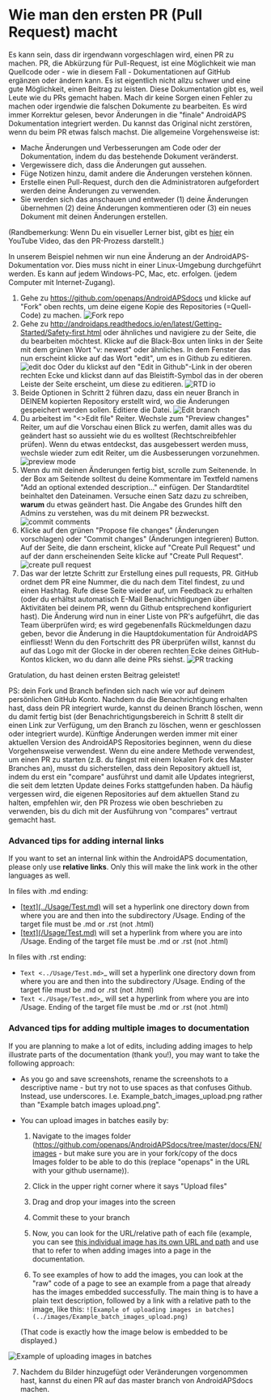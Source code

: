 # Wie man den ersten PR (Pull Request) macht

Es kann sein, dass dir irgendwann vorgeschlagen wird, einen PR zu machen. PR, die Abkürzung für Pull-Request, ist eine Möglichkeit wie man Quellcode oder - wie in diesem Fall - Dokumentationen auf GitHub ergänzen oder ändern kann. Es ist eigentlich nicht allzu schwer und eine gute Möglichkeit, einen Beitrag zu leisten. Diese Dokumentation gibt es, weil Leute wie du PRs gemacht haben. Mach dir keine Sorgen einen Fehler zu machen oder irgendwie die falschen Dokumente zu bearbeiten. Es wird immer Korrektur gelesen, bevor Änderungen in die "finale" AndroidAPS Dokumentation integriert werden. Du kannst das Original nicht zerstören, wenn du beim PR etwas falsch machst. Die allgemeine Vorgehensweise ist:

* Mache Änderungen und Verbesserungen am Code oder der Dokumentation, indem du das bestehende Dokument veränderst.
* Vergewissere dich, dass die Änderungen gut aussehen.
* Füge Notizen hinzu, damit andere die Änderungen verstehen können.
* Erstelle einen Pull-Request, durch den die Administratoren aufgefordert werden deine Änderungen zu verwenden.
* Sie werden sich das anschauen und entweder (1) deine Änderungen übernehmen (2) deine Änderungen kommentieren oder (3) ein neues Dokument mit deinen Änderungen erstellen.

(Randbemerkung: Wenn Du ein visueller Lerner bist, gibt es [hier](https://youtu.be/4b6tsL0_kzg) ein YouTube Video, das den PR-Prozess darstellt.)

In unserem Beispiel nehmen wir nun eine Änderung an der AndroidAPS-Dokumentation vor. Dies muss nicht in einer Linux-Umgebung durchgeführt werden. Es kann auf jedem Windows-PC, Mac, etc. erfolgen. (jedem Computer mit Internet-Zugang).

1. Gehe zu https://github.com/openaps/AndroidAPSdocs und klicke auf "Fork" oben rechts, um deine eigene Kopie des Repositories (=Quell-Code) zu machen. ![Fork repo](./images/PR0.png)
2. Gehe zu http://androidaps.readthedocs.io/en/latest/Getting-Started/Safety-first.html oder ähnliches und navigiere zu der Seite, die du bearbeiten möchtest. Klicke auf die Black-Box unten links in der Seite mit dem grünen Wort "v: newest" oder ähnliches. In dem Fenster das nun erscheint klicke auf das Wort "edit", um es in Github zu editieren.   
    ![edit doc](./images/PR1.png) Oder du klickst auf den "Edit in Github"-Link in der oberen rechten Ecke und klickst dann auf das Bleistift-Symbol das in der oberen Leiste der Seite erscheint, um diese zu editieren. ![RTD io](./images/PR2.png)
3. Beide Optionen in Schritt 2 führen dazu, dass ein neuer Branch in DEINEM kopierten Repository erstellt wird, wo die Änderungen gespeichert werden sollen. Editiere die Datei. ![Edit branch](./images/PR3.png)
4. Du arbeitest im "<>Edit file" Reiter. Wechsle zum "Preview changes" Reiter, um auf die Vorschau einen Blick zu werfen, damit alles was du geändert hast so aussieht wie du es wolltest (Rechtschreibfehler prüfen). Wenn du etwas entdeckst, das ausgebessert werden muss, wechsle wieder zum edit Reiter, um die Ausbesserungen vorzunehmen. ![preview mode](./images/PR5.png)
5. Wenn du mit deinen Änderungen fertig bist, scrolle zum Seitenende. In der Box am Seitende solltest du deine Kommentare im Textfeld namens "Add an optional extended description..." einfügen. Der Standardtitel beinhaltet den Dateinamen. Versuche einen Satz dazu zu schreiben, **warum** du etwas geändert hast. Die Angabe des Grundes hilft den Admins zu verstehen, was du mit deinem PR bezweckst. ![commit comments](./images/PR4.png)
6. Klicke auf den grünen "Propose file changes" (Änderungen vorschlagen) oder "Commit changes" (Änderungen integrieren) Button. Auf der Seite, die dann erscheint, klicke auf "Create Pull Request" und auf der dann erscheinenden Seite klicke auf "Create Pull Request". ![create pull request](./images/PR6.png)
7. Das war der letzte Schritt zur Erstellung eines pull requests, PR. GitHub ordnet dem PR eine Nummer, die du nach dem Titel findest, zu und einen Hashtag. Rufe diese Seite wieder auf, um Feedback zu erhalten (oder du erhältst automatisch E-Mail Benachrichtigungen über Aktivitäten bei deinem PR, wenn du Github entsprechend konfiguriert hast). Die Änderung wird nun in einer Liste von PR's aufgeführt, die das Team überprüfen wird; es wird gegebenenfalls Rückmeldungen dazu geben, bevor die Änderung in die Hauptdokumentation für AndroidAPS einfliesst! Wenn du den Fortschritt des PR überprüfen willst, kannst du auf das Logo mit der Glocke in der oberen rechten Ecke deines GitHub-Kontos klicken, wo du dann alle deine PRs siehst. ![PR tracking](./images/PR7.png)

Gratulation, du hast deinen ersten Beitrag geleistet!

PS: dein Fork und Branch befinden sich nach wie vor auf deinem persönlichen GitHub Konto. Nachdem du die Benachrichtigung erhalten hast, dass dein PR integriert wurde, kannst du deinen Branch löschen, wenn du damit fertig bist (der Benachrichtigungsbereich in Schritt 8 stellt dir einen Link zur Verfügung, um den Branch zu löschen, wenn er geschlossen oder integriert wurde). Künftige Änderungen werden immer mit einer aktuellen Version des AndroidAPS Repositories beginnen, wenn du diese Vorgehensweise verwendest. Wenn du eine andere Methode verwendest, um einen PR zu starten (z.B. du fängst mit einem lokalen Fork des Master Branches an), musst du sicherstellen, dass dein Repository aktuell ist, indem du erst ein "compare" ausführst und damit alle Updates integrierst, die seit dem letzten Update deines Forks stattgefunden haben. Da häufig vergessen wird, die eigenen Repositories auf dem aktuellen Stand zu halten, empfehlen wir, den PR Prozess wie oben beschrieben zu verwenden, bis du dich mit der Ausführung von "compares" vertraut gemacht hast.

### Advanced tips for adding internal links

If you want to set an internal link within the AndroidAPS documentation, please only use **relative links**. Only this will make the link work in the other languages as well.

In files with .md ending:

* [\[text\](../Usage/Test.md)](../Usage/Test.md) will set a hyperlink one directory down from where you are and then into the subdirectory /Usage. Ending of the target file must be .md or .rst (not .html)
* [\[text\](/Usage/Test.md)](/Usage/Test.md) will set a hyperlink from where you are into /Usage. Ending of the target file must be .md or .rst (not .html)

In files with .rst ending:

* `Text <../Usage/Test.md>`_ will set a hyperlink one directory down from where you are and then into the subdirectory /Usage. Ending of the target file must be .md or .rst (not .html)
* `Text <./Usage/Test.md>`_ will set a hyperlink from where you are into /Usage. Ending of the target file must be .md or .rst (not .html)

### Advanced tips for adding multiple images to documentation

If you are planning to make a lot of edits, including adding images to help illustrate parts of the documentation (thank you!), you may want to take the following approach:

* As you go and save screenshots, rename the screenshots to a descriptive name - but try not to use spaces as that confuses Github. Instead, use underscores. I.e. Example_batch_images_upload.png rather than "Example batch images upload.png".

* You can upload images in batches easily by:
    
    1. Navigate to the images folder (https://github.com/openaps/AndroidAPSdocs/tree/master/docs/EN/images - but make sure you are in your fork/copy of the docs Images folder to be able to do this (replace "openaps" in the URL with your github username)).
    
    2. Click in the upper right corner where it says "Upload files"
    
    3. Drag and drop your images into the screen
    
    4. Commit these to your branch
    
    5. Now, you can look for the URL/relative path of each file (example, you can see [this individual image has its own URL and path](https://github.com/openaps/docs/blob/master/docs/EN/images/Example_batch_images_upload.png) and use that to refer to when adding images into a page in the documentation.
    
    6. To see examples of how to add the images, you can look at the "raw" code of a page to see an example from a page that already has the images embedded successfully. The main thing is to have a plain text description, followed by a link with a relative path to the image, like this: `![Example of uploading images in batches](../images/Example_batch_images_upload.png)`
    
    (That code is exactly how the image below is embedded to be displayed.)

![Example of uploading images in batches](./images/Example_batch_images_upload.png)

7. Nachdem du Bilder hinzugefügt oder Veränderungen vorgenommen hast, kannst du einen PR auf das master branch von AndroidAPSdocs machen.